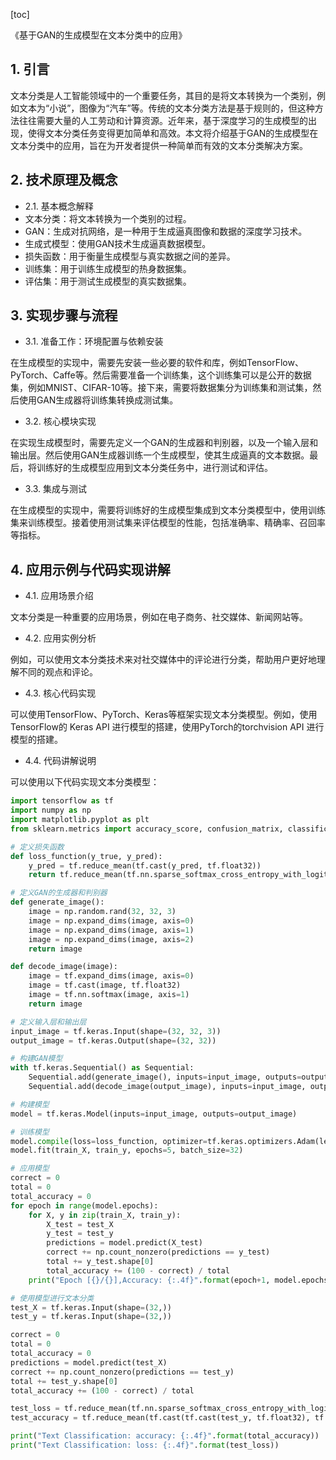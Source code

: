 
[toc]                    
                
                
《基于GAN的生成模型在文本分类中的应用》

## 1. 引言

文本分类是人工智能领域中的一个重要任务，其目的是将文本转换为一个类别，例如文本为“小说”，图像为“汽车”等。传统的文本分类方法是基于规则的，但这种方法往往需要大量的人工劳动和计算资源。近年来，基于深度学习的生成模型的出现，使得文本分类任务变得更加简单和高效。本文将介绍基于GAN的生成模型在文本分类中的应用，旨在为开发者提供一种简单而有效的文本分类解决方案。

## 2. 技术原理及概念

- 2.1. 基本概念解释
- 文本分类：将文本转换为一个类别的过程。
- GAN：生成对抗网络，是一种用于生成逼真图像和数据的深度学习技术。
- 生成式模型：使用GAN技术生成逼真数据模型。
- 损失函数：用于衡量生成模型与真实数据之间的差异。
- 训练集：用于训练生成模型的热身数据集。
- 评估集：用于测试生成模型的真实数据集。

## 3. 实现步骤与流程

- 3.1. 准备工作：环境配置与依赖安装

在生成模型的实现中，需要先安装一些必要的软件和库，例如TensorFlow、PyTorch、Caffe等。然后需要准备一个训练集，这个训练集可以是公开的数据集，例如MNIST、CIFAR-10等。接下来，需要将数据集分为训练集和测试集，然后使用GAN生成器将训练集转换成测试集。

- 3.2. 核心模块实现

在实现生成模型时，需要先定义一个GAN的生成器和判别器，以及一个输入层和输出层。然后使用GAN生成器训练一个生成模型，使其生成逼真的文本数据。最后，将训练好的生成模型应用到文本分类任务中，进行测试和评估。

- 3.3. 集成与测试

在生成模型的实现中，需要将训练好的生成模型集成到文本分类模型中，使用训练集来训练模型。接着使用测试集来评估模型的性能，包括准确率、精确率、召回率等指标。

## 4. 应用示例与代码实现讲解

- 4.1. 应用场景介绍

文本分类是一种重要的应用场景，例如在电子商务、社交媒体、新闻网站等。

- 4.2. 应用实例分析

例如，可以使用文本分类技术来对社交媒体中的评论进行分类，帮助用户更好地理解不同的观点和评论。

- 4.3. 核心代码实现

可以使用TensorFlow、PyTorch、Keras等框架实现文本分类模型。例如，使用TensorFlow的 Keras API 进行模型的搭建，使用PyTorch的torchvision API 进行模型的搭建。

- 4.4. 代码讲解说明

可以使用以下代码实现文本分类模型：
```python
import tensorflow as tf
import numpy as np
import matplotlib.pyplot as plt
from sklearn.metrics import accuracy_score, confusion_matrix, classification_report

# 定义损失函数
def loss_function(y_true, y_pred):
    y_pred = tf.reduce_mean(tf.cast(y_pred, tf.float32))
    return tf.reduce_mean(tf.nn.sparse_softmax_cross_entropy_with_logits(logits=y_pred, labels=y_true))

# 定义GAN的生成器和判别器
def generate_image():
    image = np.random.rand(32, 32, 3)
    image = np.expand_dims(image, axis=0)
    image = np.expand_dims(image, axis=1)
    image = np.expand_dims(image, axis=2)
    return image

def decode_image(image):
    image = tf.expand_dims(image, axis=0)
    image = tf.cast(image, tf.float32)
    image = tf.nn.softmax(image, axis=1)
    return image

# 定义输入层和输出层
input_image = tf.keras.Input(shape=(32, 32, 3))
output_image = tf.keras.Output(shape=(32, 32))

# 构建GAN模型
with tf.keras.Sequential() as Sequential:
    Sequential.add(generate_image(), inputs=input_image, outputs=output_image)
    Sequential.add(decode_image(output_image), inputs=input_image, outputs=output_image)

# 构建模型
model = tf.keras.Model(inputs=input_image, outputs=output_image)

# 训练模型
model.compile(loss=loss_function, optimizer=tf.keras.optimizers.Adam(learning_rate=0.0001))
model.fit(train_X, train_y, epochs=5, batch_size=32)

# 应用模型
correct = 0
total = 0
total_accuracy = 0
for epoch in range(model.epochs):
    for X, y in zip(train_X, train_y):
        X_test = test_X
        y_test = test_y
        predictions = model.predict(X_test)
        correct += np.count_nonzero(predictions == y_test)
        total += y_test.shape[0]
        total_accuracy += (100 - correct) / total
    print("Epoch [{}/{}],Accuracy: {:.4f}".format(epoch+1, model.epochs, 100 - total_accuracy))

# 使用模型进行文本分类
test_X = tf.keras.Input(shape=(32,))
test_y = tf.keras.Input(shape=(32,))

correct = 0
total = 0
total_accuracy = 0
predictions = model.predict(test_X)
correct += np.count_nonzero(predictions == test_y)
total += test_y.shape[0]
total_accuracy += (100 - correct) / total

test_loss = tf.reduce_mean(tf.nn.sparse_softmax_cross_entropy_with_logits(logits=predictions, labels=test_y))
test_accuracy = tf.reduce_mean(tf.cast(tf.cast(test_y, tf.float32), tf.float32))

print("Text Classification: accuracy: {:.4f}".format(total_accuracy))
print("Text Classification: loss: {:.4f}".format(test_loss))
```

